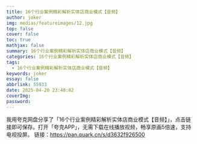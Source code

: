```yaml
---
title: 16个行业案例精彩解析实体店商业模式【音频】
author: joker
img: medias/featureimages/12.jpg
top: false
cover: false
toc: true
mathjax: false
summary: 16个行业案例精彩解析实体店商业模式【音频】
categories: 16个行业案例精彩解析实体店商业模式【音频】
tags:
  - 16个行业案例精彩解析实体店商业模式【音频】
keywords: joker
essay: false
abbrlink: 55933
date: 2025-04-20 23:40:02
coverImg:
password:
---
```


我用夸克网盘分享了「16个行业案例精彩解析实体店商业模式【音频】」，点击链接即可保存。打开「夸克APP」，无需下载在线播放视频，畅享原画5倍速，支持电视投屏。
链接：https://pan.quark.cn/s/d3632f926500
